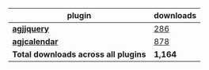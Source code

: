 plugin|downloads
------|----------
[**agjjquery**](https://www.npmjs.com/package/agjjquery)|[286](https://www.npmjs.com/package/agjjquery)
[**agjcalendar**](https://www.npmjs.com/package/agjcalendar)|[878](https://www.npmjs.com/package/agjcalendar)
**Total downloads across all plugins**|**1,164**
